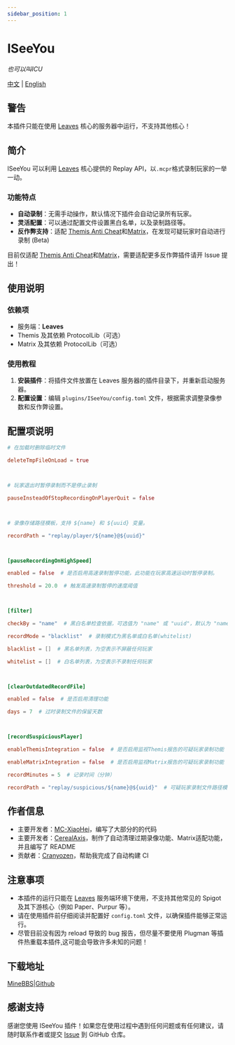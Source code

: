 ```yaml
---
sidebar_position: 1
---
```


# ISeeYou

_也可以叫ICU_

[中文](https://www.minebbs.com/resources/iseeyou-fork.7276) | [English](https://github.com/MC-XiaoHei/ISeeYou/blob/master/README.MD)

## 警告

本插件只能在使用 [Leaves](https://leavesmc.org/) 核心的服务器中运行，不支持其他核心！

## 简介

ISeeYou 可以利用 [Leaves](https://leavesmc.org/) 核心提供的 Replay API，以`.mcpr`格式录制玩家的一举一动。

### 功能特点

- **自动录制**：无需手动操作，默认情况下插件会自动记录所有玩家。
- **灵活配置**：可以通过配置文件设置黑白名单，以及录制路径等。
- **反作弊支持**：适配 [Themis Anti Cheat](https://www.spigotmc.org/resources/themis-anti-cheat-1-17-1-20-bedrock-support-paper-compatibility-free-optimized.90766/)和[Matrix](https://matrix.rip/)，在发现可疑玩家时自动进行录制 (Beta)

目前仅适配 [Themis Anti Cheat](https://www.spigotmc.org/resources/themis-anti-cheat-1-17-1-20-bedrock-support-paper-compatibility-free-optimized.90766/)和[Matrix](https://matrix.rip/)，需要适配更多反作弊插件请开 Issue 提出！

## 使用说明

### 依赖项

- 服务端：**Leaves**
- Themis 及其依赖 ProtocolLib（可选）
- Matrix 及其依赖 ProtocolLib（可选）

### 使用教程

1. **安装插件**：将插件文件放置在 Leaves 服务器的插件目录下，并重新启动服务器。
2. **配置设置**：编辑 `plugins/ISeeYou/config.toml` 文件，根据需求调整录像参数和反作弊设置。

## 配置项说明

```toml
# 在加载时删除临时文件

deleteTmpFileOnLoad = true



# 玩家退出时暂停录制而不是停止录制

pauseInsteadOfStopRecordingOnPlayerQuit = false



# 录像存储路径模板，支持 ${name} 和 ${uuid} 变量。

recordPath = "replay/player/${name}@${uuid}"



[pauseRecordingOnHighSpeed]

enabled = false  # 是否启用高速录制暂停功能，此功能在玩家高速运动时暂停录制。

threshold = 20.0  # 触发高速录制暂停的速度阈值



[filter]

checkBy = "name"  # 黑白名单检查依据，可选值为 "name" 或 "uuid"，默认为 "name"，即下方的黑白名单中填写的是玩家名。

recordMode = "blacklist"  # 录制模式为黑名单或白名单(whitelist)

blacklist = []  # 黑名单列表，为空表示不屏蔽任何玩家

whitelist = []  # 白名单列表，为空表示不录制任何玩家



[clearOutdatedRecordFile]

enabled = false  # 是否启用清理功能

days = 7  # 过时录制文件的保留天数



[recordSuspiciousPlayer]

enableThemisIntegration = false  # 是否启用监视Themis报告的可疑玩家录制功能

enableMatrixIntegration = false  # 是否启用监视Matrix报告的可疑玩家录制功能

recordMinutes = 5  # 记录时间（分钟）

recordPath = "replay/suspicious/${name}@${uuid}"  # 可疑玩家录制文件路径模板，支持 ${name} 和 ${uuid} 变量。
```

## 作者信息

- 主要开发者：[MC-XiaoHei](https://github.com/MC-XiaoHei)，编写了大部分的的代码
- 主要开发者：[CerealAxis](https://github.com/CerealAxis)，制作了自动清理过期录像功能、Matrix适配功能，并且编写了 README
- 贡献者：[Cranyozen](https://github.com/Cranyozen)，帮助我完成了自动构建 CI

## 注意事项

- 本插件的运行只能在 [Leaves](https://leavesmc.top/) 服务端环境下使用，不支持其他常见的 Spigot 及其下游核心（例如 Paper、Purpur 等）。
- 请在使用插件前仔细阅读并配置好 `config.toml` 文件，以确保插件能够正常运行。
- 尽管目前没有因为 reload 导致的 bug 报告，但尽量不要使用 Plugman 等插件热重载本插件,这可能会导致许多未知的问题！

## 下载地址

[MineBBS](https://www.minebbs.com/resources/iseeyou-fork.7276)|[Github](https://github.com/MC-XiaoHei/ISeeYou/releases)

## 感谢支持

感谢您使用 ISeeYou 插件！如果您在使用过程中遇到任何问题或有任何建议，请随时联系作者或提交 [Issue](https://github.com/MC-XiaoHei/ISeeYou/issues) 到 GitHub 仓库。